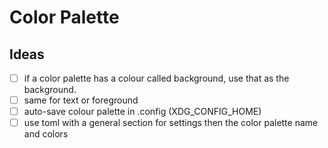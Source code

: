# Color Palette

## Ideas

- [ ] if a color palette has a colour called background, use that as the background.
- [ ] same for text or foreground
- [ ] auto-save colour palette in .config (XDG_CONFIG_HOME)
- [ ] use toml with a general section for settings then the color palette name and colors
